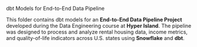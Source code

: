 dbt Models for End-to-End Data Pipeline

This folder contains dbt models for an **End-to-End Data Pipeline Project** developed during the Data Engineering course at **Hyper Island**. The pipeline was designed to process and analyze rental housing data, income metrics, and quality-of-life indicators across U.S. states using **Snowflake** and **dbt**.
